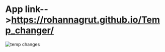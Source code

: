 # App link-->https://rohannagrut.github.io/Temp_changer/
![temp changes](https://github.com/Rohannagrut/Temp_changer/assets/92144008/d97541f6-79ef-480b-845b-cede8f8c8370)

